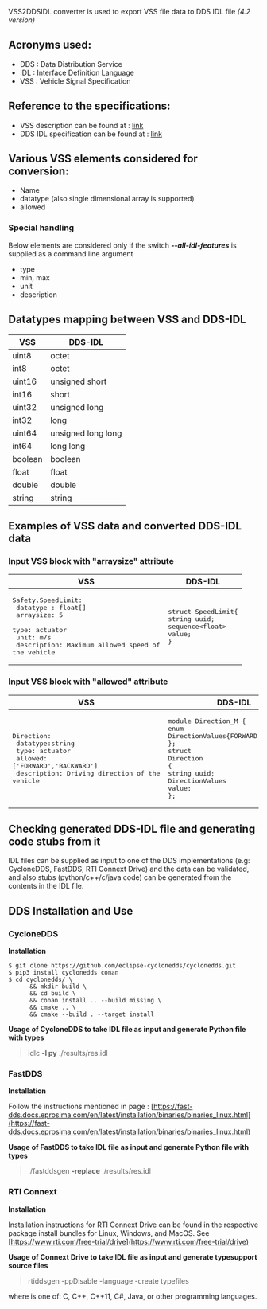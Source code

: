 VSS2DDSIDL converter is used to export VSS file data to DDS IDL file _(4.2 version)_

## Acronyms used:
- DDS : Data Distribution Service
- IDL : Interface Definition Language
- VSS : Vehicle Signal Specification

## Reference to the specifications:

- VSS description can be found at : [link](https://covesa.github.io/vehicle_signal_specification/introduction/)
- DDS  IDL specification can be found at : [link](https://www.omg.org/spec/IDL/4.2/PDF)

## Various VSS elements considered for conversion:
- Name
- datatype (also single dimensional array is supported)
- allowed

### Special handling
Below elements are considered only if the switch ***--all-idl-features*** is supplied as a command line argument
- type
- min, max
- unit
- description


## Datatypes mapping between VSS and DDS-IDL

| VSS    | DDS-IDL        |
|--------|----------------|
| uint8  | octet          |
| int8   | octet          |
| uint16 | unsigned short |
| int16  | short          |
| uint32  | unsigned long |
| int32  | long           |
| uint64  | unsigned long long|
| int64  | long long          |
| boolean  | boolean          |
| float  | float              |
| double  | double            |
| string  | string            |

## Examples of VSS data and converted DDS-IDL data

### Input VSS block with "arraysize" attribute
| VSS    | DDS-IDL         |
|--------|----------------|
| <pre>Safety.SpeedLimit:<br>    datatype : float[]<br>    arraysize: 5<br>    type: actuator<br>    unit: m/s<br>    description: Maximum allowed speed of the vehicle</pre>  | <pre>struct SpeedLimit{<br>string uuid;<br>sequence&lt;float&gt; value;<br>}<br></pre>          |
### Input VSS block with "allowed" attribute

| VSS    | DDS-IDL         |
|--------|----------------|
| <pre>Direction:<br> datatype:string<br> type: actuator<br> allowed: ['FORWARD','BACKWARD']<br> description: Driving direction of the vehicle</pre>  | <pre>module Direction_M {<br>enum DirectionValues{FORWARD,BACKWARD};<br>};<br>struct Direction<br>{<br>string uuid;<br>DirectionValues value;<br>};</pre>   

## Checking generated DDS-IDL file and generating code stubs from it

IDL files can be supplied as input to one of the DDS implementations (e.g: CycloneDDS, FastDDS, RTI Connext Drive)
and the data can be validated, and also stubs (python/c++/c/java code) can be generated from the contents in the IDL file.

## DDS Installation and Use

### CycloneDDS
**Installation**

```Shell
$ git clone https://github.com/eclipse-cyclonedds/cyclonedds.git
$ pip3 install cyclonedds conan
$ cd cyclonedds/ \
      && mkdir build \
      && cd build \
      && conan install .. --build missing \
      && cmake .. \
      && cmake --build . --target install
```

**Usage of CycloneDDS to take IDL file as input and generate Python file with types**

> idlc **-l py**  ./results/res.idl

### FastDDS

**Installation**

Follow the instructions mentioned in page : [https://fast-dds.docs.eprosima.com/en/latest/installation/binaries/binaries_linux.html](https://fast-dds.docs.eprosima.com/en/latest/installation/binaries/binaries_linux.html)

**Usage of FastDDS to take IDL file as input and generate Python file with types**

> ./fastddsgen **-replace** ./results/res.idl

### RTI Connext

**Installation**

Installation instructions for RTI Connext Drive can be found in the respective package install bundles for Linux, Windows, and MacOS.
See [https://www.rti.com/free-trial/drive](https://www.rti.com/free-trial/drive) 

**Usage of Connext Drive to take IDL file as input and generate typesupport source files**

> rtiddsgen -ppDisable -language <lang> -create typefiles

where <lang> is one of: C, C++, C++11, C#, Java, or other programming languages.
